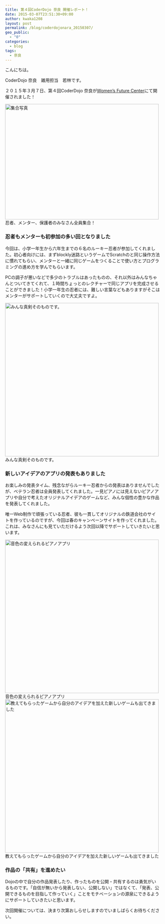 ```yaml
---
title: 第４回CoderDojo 奈良 開催レポート！
date: 2015-03-07T23:51:30+09:00
author: kwaka1208
layout: post
permalink: /blog/coderdojonara_20150307/
geo_public:
  - "0"
categories:
  - blog
tags:
  - 奈良
---
```

こんにちは。
  
CoderDojo 奈良　雑用担当　若林です。

２０１５年３月７日、第４回CoderDojo 奈良が[Women’s Future Center](http://wfc-wa.com/)にて開催されました！


<img src="/assets/images/2015/03/all20150307.jpg" alt="集合写真" width="500" height="376" />
忍者、メンター、保護者のみなさん全員集合！ 

<h3>
  忍者もメンターも初参加の多い回となりました
</h3>

今回は、小学一年生から六年生までの６名のルーキー忍者が参加してくれました。初心者向けには、まずblockly迷路というゲームでScratchのと同じ操作方法に慣れてもらい、メンターと一緒に同じゲームをつくることで使い方とプログラミングの進め方を学んでもらいます。

PCの調子が悪いなどで多少のトラブルはあったものの、それ以外はみんなちゃんとついてきてくれて、１時間ちょっとのレクチャーで同じアプリを完成させることができました！小学一年生の忍者には、難しい言葉などもありますがそこはメンターがサポートしていくので大丈夫ですよ。


<img src="/assets/images/2015/03/img_0993.jpg" alt="みんな真剣そのものです。" width="500" height="500" />
みんな真剣そのものです。 

<h3>
  新しいアイデアのアプリの発表もありました
</h3>

お楽しみの発表タイム、残念ながらルーキー忍者からの発表はありませんでしたが、ベテラン忍者は全員発表してくれました。一見ピアノには見えないピアノアプリや自分で考えたオリジナルアイデアのゲームなど、みんな個性の豊かな作品を発表してくれました。

唯一Web制作で頑張っている忍者、彼も一貫してオリジナルの鉄道会社のサイトを作っているのですが、今回は春のキャンペーンサイトを作ってくれました。これは、みなさんにも見ていただけるよう次回以降でサポートしていきたいと思います。


<img src="/assets/images/2015/03/img_0994.jpg" alt="音色の変えられるピアノアプリ" width="500" height="500" />
音色の変えられるピアノアプリ 
<img src="/assets/images/2015/03/img_0995.jpg" alt="教えてもらったゲームから自分のアイデアを加えた新しいゲームも出てきました" width="500" height="500" />
教えてもらったゲームから自分のアイデアを加えた新しいゲームも出てきました 

<h3>
  作品の「共有」を進めたい
</h3>

Dojoの中で自分の作品発表したり、作ったものを公開・共有するのは勇気がいるものです。「自信が無いから発表しない、公開しない」ではなくて、「発表、公開できるものを目指して作っていく」ことをモチベーションの源泉にできるようにサポートしていきたいと思います。

次回開催については、決まり次第おしらせしますのでいましばらくお待ちください。